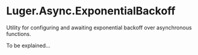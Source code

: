 # Luger.Async.ExponentialBackoff

Utility for configuring and awaiting exponential backoff over asynchronous functions.

To be explained...
